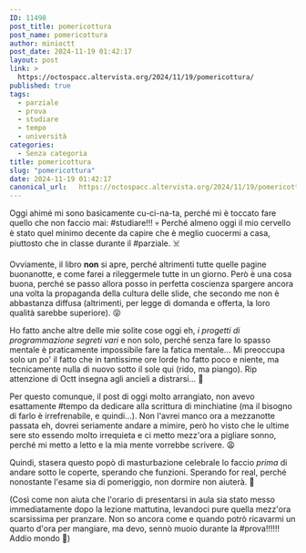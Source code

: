 ```yaml
---
ID: 11498
post_title: pomericottura
post_name: pomericottura
author: minioctt
post_date: 2024-11-19 01:42:17
layout: post
link: >
  https://octospacc.altervista.org/2024/11/19/pomericottura/
published: true
tags:
  - parziale
  - prova
  - studiare
  - tempo
  - università
categories:
  - Senza categoria
title: pomericottura
slug: "pomericottura"
date: 2024-11-19 01:42:17
canonical_url:   https://octospacc.altervista.org/2024/11/19/pomericottura/
---
```

<!-- wp:paragraph -->
<p markdown="1">Oggi ahimé mi sono basicamente cu-ci-na-ta, perché mi è toccato fare quello che non faccio mai: #studiare!!! 💀 Perché almeno oggi il mio cervello è stato quel minimo decente da capire che è meglio cuocermi a casa, piuttosto che in classe durante il #parziale. ☠️</p>
<!-- /wp:paragraph -->

<!-- wp:paragraph -->
<p markdown="1">Ovviamente, il libro <strong>non</strong> si apre, perché altrimenti tutte quelle pagine buonanotte, e come farei a rileggermele tutte in un giorno. Però è una cosa buona, perché se passo allora posso in perfetta coscienza spargere ancora una volta la propaganda della cultura delle slide, che secondo me non è abbastanza diffusa (altrimenti, per legge di domanda e offerta, la loro qualità sarebbe superiore). 😝</p>
<!-- /wp:paragraph -->

<!-- wp:paragraph -->
<p markdown="1">Ho fatto anche altre delle mie solite cose oggi eh, <em>i progetti di programmazione segreti vari</em> e non solo, perché senza fare lo spasso mentale è praticamente impossibile fare la fatica mentale... Mi preoccupa solo un po' il fatto che in tantissime ore lorde ho fatto poco e niente, ma tecnicamente nulla di nuovo sotto il sole qui (rido, ma piango). Rip attenzione di Octt insegna agli ancieli a distrarsi... 😤</p>
<!-- /wp:paragraph -->

<!-- wp:paragraph -->
<p markdown="1">Per questo comunque, il post di oggi molto arrangiato, non avevo esattamente #tempo da dedicare alla scrittura di minchiatine (ma il bisogno di farlo è irrefrenabile, e quindi...). Non l'avrei manco ora a mezzanotte passata eh, dovrei seriamente andare a mimire, però ho visto che le ultime sere sto essendo molto irrequieta e ci metto mezz'ora a pigliare sonno, perché mi metto a letto e la mia mente vorrebbe scrivere. 😩</p>
<!-- /wp:paragraph -->

<!-- wp:paragraph -->
<p markdown="1">Quindi, stasera questo popò di masturbazione celebrale lo faccio <em>prima</em> di andare sotto le coperte, sperando che funzioni. Sperando for real, perché nonostante l'esame sia di pomeriggio, non dormire non aiuterà. 🤒</p>
<!-- /wp:paragraph -->

<!-- wp:paragraph -->
<p markdown="1">(Così come non aiuta che l'orario di presentarsi in aula sia stato messo immediatamente dopo la lezione mattutina, levandoci pure quella mezz'ora scarsissima per pranzare. Non so ancora come e quando potrò ricavarmi un quarto d'ora per mangiare, ma devo, sennò muoio durante la #prova!!!!!! Addio mondo 🥰)</p>
<!-- /wp:paragraph -->
